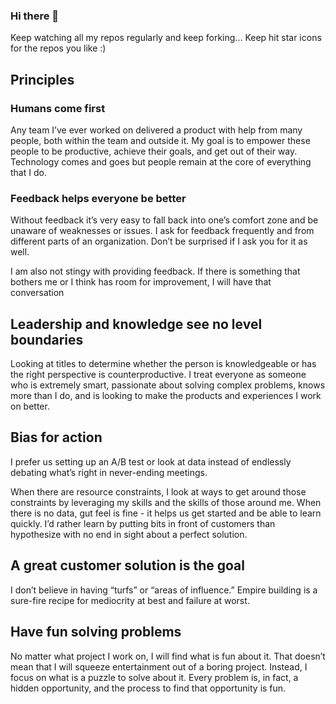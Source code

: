 ### Hi there 👋

Keep watching all my repos regularly and keep forking... Keep hit star icons for the repos you like :)

## Principles
### Humans come first
Any team I’ve ever worked on delivered a product with help from many people, both within the team and outside it. My goal is to empower these people to be productive, achieve their goals, and get out of their way. Technology comes and goes but people remain at the core of everything that I do.

### Feedback helps everyone be better
Without feedback it’s very easy to fall back into one’s comfort zone and be unaware of weaknesses or issues. I ask for feedback frequently and from different parts of an organization. Don’t be surprised if I ask you for it as well.

I am also not stingy with providing feedback. If there is something that bothers me or I think has room for improvement, I will have that conversation

## Leadership and knowledge see no level boundaries
Looking at titles to determine whether the person is knowledgeable or has the right perspective is counterproductive. I treat everyone as someone who is extremely smart, passionate about solving complex problems, knows more than I do, and is looking to make the products and experiences I work on better.

## Bias for action
I prefer us setting up an A/B test or look at data instead of endlessly debating what’s right in never-ending meetings.

When there are resource constraints, I look at ways to get around those constraints by leveraging my skills and the skills of those around me. When there is no data, gut feel is fine - it helps us get started and be able to learn quickly. I’d rather learn by putting bits in front of customers than hypothesize with no end in sight about a perfect solution.

## A great customer solution is the goal
I don’t believe in having “turfs” or “areas of influence.” Empire building is a sure-fire recipe for mediocrity at best and failure at worst.

## Have fun solving problems
No matter what project I work on, I will find what is fun about it. That doesn’t mean that I will squeeze entertainment out of a boring project. Instead, I focus on what is a puzzle to solve about it. Every problem is, in fact, a hidden opportunity, and the process to find that opportunity is fun.
